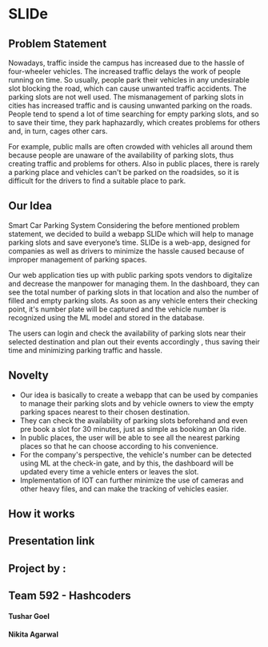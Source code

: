# SLIDe

## Problem Statement
Nowadays, traffic inside the campus has increased due to the hassle of four-wheeler vehicles. The increased traffic delays the work of people running on time. So usually, people park their vehicles in any undesirable slot blocking the road, which can cause unwanted traffic accidents. The parking slots are not well used. The mismanagement of parking slots in cities has increased traffic and is causing unwanted parking on the roads. People tend to spend a lot of time searching for empty parking slots, and so to save their time, they park haphazardly, which creates problems for others and, in turn, cages other cars.

For example, public malls are often crowded with vehicles all around them because people are unaware of the availability of parking slots, thus creating traffic and problems for others. Also in public places, there is rarely a parking place and vehicles can't be parked on the roadsides, so it is difficult for the drivers to find a suitable place to park.

## Our Idea
Smart Car Parking System
Considering the before mentioned problem statement, we decided to build a webapp SLIDe which will help to manage parking slots and save everyone’s time.
SLIDe is a web-app, designed for companies as well as drivers to minimize the hassle caused because of improper management of parking spaces.

Our web application ties up with public parking spots vendors to digitalize and decrease the manpower for managing them. In the dashboard, they can see the total number of parking slots in that location and also the number of filled and empty parking slots. As soon as any vehicle enters their checking point, it's number plate will be captured and the vehicle number is recognized using the ML model and stored in the database. 

The users can login and check the availability of parking slots near their selected destination and plan out their events accordingly , thus saving their time and minimizing parking traffic and hassle.

## Novelty
- Our idea is basically to create a webapp that can be used by companies to manage their parking slots and by vehicle owners to view the empty parking spaces nearest to their chosen destination.
- They can check the availability of parking slots beforehand and even pre book a slot for 30 minutes, just as simple as booking an Ola ride. 
- In public places, the user will be able to see all the nearest parking places so that he can choose according to his convenience.
- For the company's perspective, the vehicle's number can be detected using ML at the check-in gate, and by this, the dashboard will be updated every time a vehicle enters or leaves the slot. 
- Implementation of IOT can further minimize the use of cameras and other heavy files, and can make the tracking of vehicles easier.

## How it works

## Presentation link

## Project by : 
## Team 592 - Hashcoders
#### Tushar Goel
#### Nikita Agarwal
